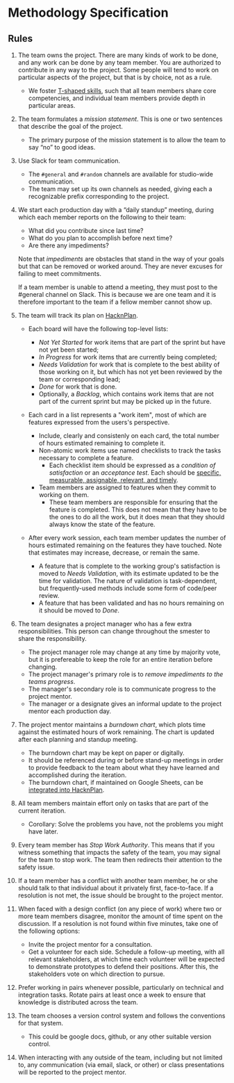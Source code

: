 # Methodology Specification

## Rules

1. The team owns the project. There are many kinds of work to be done, and any
   work can be done by any team member. You are authorized to contribute in any
   way to the project. Some people will tend to work on particular aspects of
   the project, but that is by choice, not as a rule.
    - We foster [T-shaped
      skills](https://en.wikipedia.org/wiki/T-shaped_skills), such that all team
      members share core competencies, and individual team members provide depth
      in particular areas.


1. The team formulates a _mission statement_. This is one or two sentences that
   describe the goal of the project.
   - The primary purpose of the mission statement is to allow the team to say
     &ldquo;no&rdquo; to good ideas.


1. Use Slack for team communication.
    - The `#general` and `#random` channels are available for studio-wide communication.
    - The team may set up its own channels as needed, giving each a recognizable
      prefix corresponding to the project. 


1. We start each production day with a &ldquo;daily standup&rdquo; meeting,
   during which each member reports on the following to their team:
    - What did you contribute since last time?
    - What do you plan to accomplish before next time?
    - Are there any impediments?

    Note that _impediments_ are obstacles that stand in the way of your goals
    but that can be removed or worked around. They are never excuses for failing
    to meet commitments.

    If a team member is unable to attend a meeting, they must post to the
    #general channel on Slack. This is because we are one team and it is therefore important to the team if a fellow member cannot show up.


1. The team will track its plan on [HacknPlan](HacknPlan.com).

    - Each board will have the following top-level lists:
        - _Not Yet Started_ for work items that are part of the sprint but have not yet been started;
        - _In Progress_ for work items that are currently being completed;
        - _Needs Validation_ for work that is complete to the best ability of those working on it, but which has not yet been reviewed by the team or corresponding lead;
        - _Done_ for work that is done.
        - Optionally, a _Backlog_, which contains work items that are not part
          of the current sprint but may be picked up in the future.

    - Each card in a list represents a "work item", most of which are features expressed
     from the users's perspective. 
       - Include, clearly and consistenly on each card, the total number of
         hours estimated remaining to complete it.
       - Non-atomic work items use named checklists to track the tasks necessary
         to complete a feature.
         - Each checklist item should be expressed as a _condition of satisfaction_ or
         an _acceptance test_. Each should be [specific, measurable, assignable,
         relevant, and timely](https://en.wikipedia.org/wiki/SMART_criteria).
       - Team members are assigned to features when they commit to working on them.
         - These team members are responsible for ensuring that the feature is
           completed. This does not mean that they have to be the ones to do all
           the work, but it does mean that they should always know the state of
           the feature.

    - After every work session, each team member updates the number of hours
      estimated remaining on the features they have touched. Note that estimates
      may increase, decrease, or remain the same. 
       - A feature that is complete to the working group's satisfaction is moved
         to _Needs Validation_, with its estimate updated to be the time for
         validation. The nature of validation is task-dependent, but
         frequently-used methods include some form of code/peer review.
       - A feature that has been validated and has no hours remaining on it
         should be moved to _Done_.

1. The team designates a project manager who has a few extra responsibilities. This person can change throughout the smester to share the responsibility.
   - The project manager role may change at any time by majority vote, but it is prefereable to keep the role for an entire iteration before changing.
   - The project manager's primary role is to _remove impediments to the teams progress_.
   - The manager's secondary role is to communicate progress to the project mentor.
   - The manager or a designate gives an informal update to the project mentor each production day.

1. The project mentor maintains a _burndown chart_, which plots time against the
   estimated hours of work remaining. The chart is updated after each planning
   and standup meeting. 
   - The burndown chart may be kept on paper or digitally.
   - It should be referenced during or before stand-up meetings in order to
     provide feedback to the team about what they have learned and accomplished
     during the iteration.
   - The burndown chart, if maintained on Google Sheets, can be 
     [integrated into HacknPlan](https://www.youtube.com/watch?v=hfbcO7fxa2g).


1. All team members maintain effort only on tasks that are part of the current
   iteration.
    - Corollary: Solve the problems you have, not the problems you might have later.


1. Every team member has _Stop Work Authority_. This means that if you witness
   something that impacts the safety of the team, you may signal for the team to
   stop work. The team then redirects their attention to the safety issue.


1. If a team member has a conflict with another team member, he or she should
   talk to that individual about it privately first, face-to-face. If a
   resolution is not met, the issue should be brought to the project mentor.


1. When faced with a design conflict (on any piece of work) where two or
   more team members disagree, monitor the amount of time spent on the
   discussion. If a resolution is not found within five minutes, take one of the
   following options:
    - Invite the project mentor for a consultation.
    - Get a volunteer for each side. Schedule a follow-up meeting, with all
      relevant stakeholders, at which time each volunteer will be expected to
      demonstrate prototypes to defend their positions. After this, the
      stakeholders vote on which direction to pursue.


1. Prefer working in pairs whenever possible, particularly on technical and
   integration tasks. Rotate pairs at least once a week to ensure that knowledge
   is distributed across the team.


1. The team chooses a version control system and follows the conventions for that
   system.
    - This could be google docs, github, or any other suitable version control.


1. When interacting with any outside of the team, including but not limited to, any communication (via email, slack, or other) or class presentations will be reported to the project mentor.